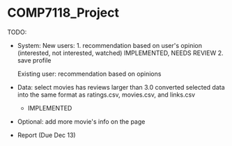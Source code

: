 # COMP7118_Project

TODO:
- System:
	New users:
		1. recommendation based on user's opinion (interested, not interested, watched)
			IMPLEMENTED, NEEDS REVIEW
		2. save profile

	Existing user:
		recommendation based on opinions


- Data:
	select movies has reviews larger than 3.0
	converted selected data into the same format as ratings.csv, movies.csv, and links.csv
	- IMPLEMENTED

- Optional:
	add more movie's info on the page

- Report (Due Dec 13)

